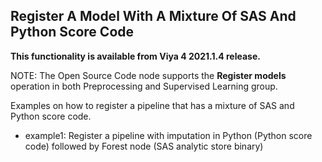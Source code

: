 ## Register A Model With A Mixture Of SAS And Python Score Code

**This functionality is available from Viya 4 2021.1.4 release.**

NOTE: The Open Source Code node supports the **Register models** operation in both Preprocessing and Supervised Learning group.

Examples on how to register a pipeline that has a mixture of SAS and Python score code.
- example1: Register a pipeline with imputation in Python (Python score code) followed by Forest node (SAS analytic store binary)

